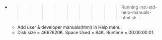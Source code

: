 * >>>>>>>>> Running inst-std-help-manuals-html.sh ...
  * Add user & developer manuals(html) in Help menu.
  * Disk size = 4667620K. Space Used = 84K. Runtime = 00:00:00:01.
